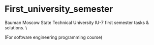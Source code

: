 # First_university_semester
Bauman Moscow State Technical University IU-7 first semester tasks & solutions. \

(For software engineering programming course)
